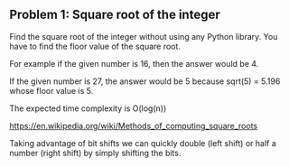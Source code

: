 Problem 1: Square root of the integer
------------
Find the square root of the integer without using any Python library. You have to find the 
floor value of the square root.

For example if the given number is 16, then the answer would be 4.

If the given number is 27, the answer would be 5 because sqrt(5) = 5.196 whose floor value 
is 5.

The expected time complexity is O(log(n))

https://en.wikipedia.org/wiki/Methods_of_computing_square_roots

Taking advantage of bit shifts we can quickly double (left shift) or half a number (right shift) 
by simply shifting the bits.